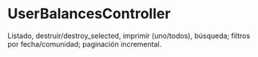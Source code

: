 # UserBalancesController

Listado, destruir/destroy_selected, imprimir (uno/todos), búsqueda; filtros por fecha/comunidad; paginación incremental.
